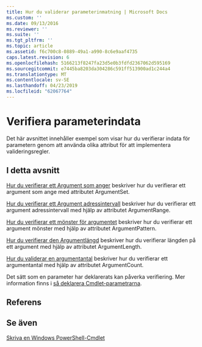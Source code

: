 ```yaml
---
title: Hur du validerar parameterinmatning | Microsoft Docs
ms.custom: ''
ms.date: 09/13/2016
ms.reviewer: ''
ms.suite: ''
ms.tgt_pltfrm: ''
ms.topic: article
ms.assetid: f6c700c8-0889-49a1-a990-8c6e9aaf4735
caps.latest.revision: 6
ms.openlocfilehash: 5166213f8247fa23d5e0b3fdfd2367062d595169
ms.sourcegitcommit: e7445ba8203da304286c591ff513900ad1c244a4
ms.translationtype: MT
ms.contentlocale: sv-SE
ms.lasthandoff: 04/23/2019
ms.locfileid: "62067764"
---
```

# <a name="how-to-validate-parameter-input"></a>Verifiera parameterindata

Det här avsnittet innehåller exempel som visar hur du verifierar indata för parametern genom att använda olika attribut för att implementera valideringsregler.

## <a name="in-this-section"></a>I detta avsnitt

[Hur du verifierar ett Argument som anger](./how-to-validate-an-argument-set.md) beskriver hur du verifierar ett argument som ange med attributet ArgumentSet.

[Hur du verifierar ett Argument adressintervall](./how-to-validate-an-argument-range.md) beskriver hur du verifierar ett argument adressintervall med hjälp av attributet ArgumentRange.

[Hur du verifierar ett mönster för argumentet](./how-to-validate-an-argument-pattern.md) beskriver hur du verifierar ett argument mönster med hjälp av attributet ArgumentPattern.

[Hur du verifierar den Argumentlängd](./how-to-validate-the-argument-length.md) beskriver hur du verifierar längden på ett argument med hjälp av attributet ArgumentLength.

[Hur du validerar en argumentantal](./how-to-validate-an-argument-count.md) beskriver hur du verifierar ett argumentantal med hjälp av attributet ArgumentCount.

Det sätt som en parameter har deklarerats kan påverka verifiering. Mer information finns i [så deklarera Cmdlet-parametrarna](./how-to-declare-cmdlet-parameters.md).

## <a name="reference"></a>Referens

## <a name="see-also"></a>Se även

[Skriva en Windows PowerShell-Cmdlet](./writing-a-windows-powershell-cmdlet.md)

